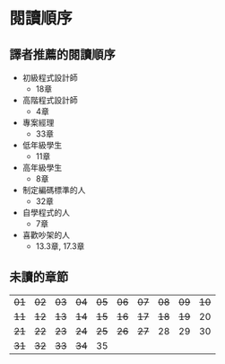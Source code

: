 # 閱讀順序

## 譯者推薦的閱讀順序
* 初級程式設計師
	* 18章
* 高階程式設計師
	* 4章
* 專案經理
	* 33章
* 低年級學生
	* 11章
* 高年級學生
	* 8章
* 制定編碼標準的人
	* 32章
* 自學程式的人
	* 7章
* 喜歡吵架的人
	* 13.3章, 17.3章

## 未讀的章節

|    |    |    |    |    |    |    |    |    |    |
|----|----|----|----|----|----|----|----|----|----|
| ~~01~~  | ~~02~~  | ~~03~~  | ~~04~~  |  ~~05~~ | ~~06~~  | ~~07~~  | ~~08~~  | ~~09~~  | ~~10~~ |
| ~~11~~ | ~~12~~ | ~~13~~ | ~~14~~ | ~~15~~ | ~~16~~ | ~~17~~ | ~~18~~ | ~~19~~ | 20 |
| ~~21~~ | ~~22~~ | ~~23~~ | ~~24~~ | ~~25~~ | ~~26~~ | ~~27~~ | 28 | 29 | 30 |
| ~~31~~ | ~~32~~ | ~~33~~ | ~~34~~ | 35 |    |    |    |    |    |
<!--stackedit_data:
eyJoaXN0b3J5IjpbLTE4NTQ1NDE3MDksLTI0NDM4Mjc5NywtNz
IxOTcwMzE3LC0xNjU3NjU1MTE3LC0xNDEwNzk4Mjg1LDE4MDMz
MDg2NTksMTQwMzk2MjA5OSwxNzkyNDAwMDUxLDI0NTMwNTI2Ny
wtMTU3NzEwODEwOSwtMTQyMTA3NzIxNywtNDAwNTMwMjcsOTQ2
ODUxMTY5LDEwMTg4MzkwNjldfQ==
-->
